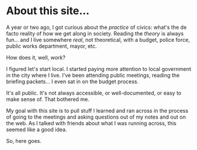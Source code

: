 # About this site...

A year or two ago, I got curious about the _practice_ of civics: what's the de facto reality of how we get along in society. Reading the _theory_ is always fun... and I live somewhere _real_, not theoretical, with a budget, police force, public works department, mayor, etc. 

How does it, well, _work_?

I figured let's start local. I started paying more attention to local government in the city where I live. I’ve been attending public meetings, reading the briefing packets… I even sat in on the budget process.

It's all public. It's not always accessible, or well-documented, or easy to make sense of. That bothered me. 

My goal with this site is to pull stuff I learned and ran across in the process of going to the meetings and asking questions out of my notes and out on the web. As I talked with friends about what I was running across, this seemed like a good idea. 

So, here goes. 
